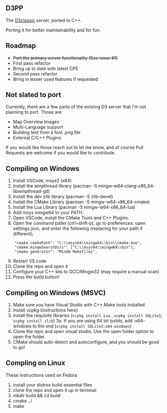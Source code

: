 D3PP
----
The [D3classic](https://github.com/umby24/D3classic) server, ported to C++.

Porting it for better maintainability and for fun.

## Roadmap
 - ~~Port the primary server functionality (See issue #1)~~
 - First pass refactor
 - Bring up to date with latest CPE
 - Second pass refactor
 - Bring in lesser used features if requested

## Not slated to port

Currently, there are a few parts of the existing D3 server that I'm not planning to port. Those are:
 - Map Overview Images
 - Multi-Language support
 - Building text from a font .png file
 - External C/C++ Plugins

If you would like those reach out to let me know, and of course Pull Requests are welcome if you would like to contribute.

## Compiling on Windows

1. Install VSCode, msys2 (x64)
2. Install the winpthread library (pacman -S mingw-w64-clang-x86_64-libwinpthread-git)
3. Install the dev zlib library (pacman -S zlib-devel)
4. Install the CMake Library (pacman -S mingw-w64-x86_64-cmake)
5. Install the Lua Library (pacman -S mingw-w64-x86_64-lua)
6. Add msys mingw64 to your PATH.
7. Open VSCode, install the CMake Tools and C++ Plugins.
8. Open the command pallet (ctrl+shift-p), go to preferences: open settings.json, and enter the following (replacing for your path if different);
```
    "cmake.cmakePath": "C:\\msys64\\mingw64\\bin\\cmake.exe",
    "cmake.mingwSearchDirs": ["C:\\msys64\\mingw64\\bin"],
    "cmake.generator": "MinGW Makefiles",
```
9. Restart VS code
10.  Clone the repo and open it
11. Configure your C++ kits to GCC/Mingw32 (may require a manual scan)
12. Press the build button!

## Compiling on Windows (MSVC)

1. Make sure you have Visual Studio with C++ Make tools installed
2. Install vcpkg (instructions here)
3. install the requisite libraries (`vcpkg install Lua` , `vcpkg install SQLite3`, `vcpkg install zlib`)
3a. If you are using 64 bit builds, add :x64-windows to the end (`vcpkg install SQLite3:x64-windows`)
4. Clone the repo and open visual studio. Use the open folder option to open the folder.
5. CMake should auto-detect and autoconfigure, and you should be good to go!

## Compling on Linux
These instructions used on Fedora

1. install your distros build-essential files
2. clone the repo and open it up in terminal
3. mkdir build && cd build
4. cmake ../
5. make